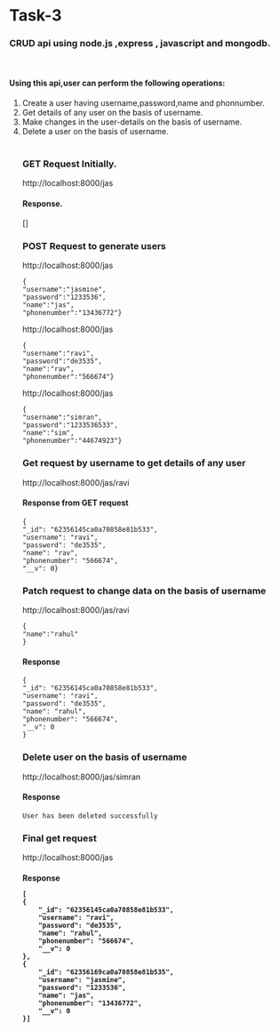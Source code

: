 # Task-3<br/>
<h3>CRUD api using node.js ,express , javascript and mongodb.</h3><br />
<h4>Using this api,user can perform the following operations:</h4>
<ol>
<li>Create a user having username,password,name and phonnumber.</li>
<li>Get details of any user on the basis of username.</li>
<li>Make changes in the user-details on the basis of username.</li>
  <li>Delete a user on the basis of username.</li>
  <br>


<h3>GET Request Initially.</h3>
http://localhost:8000/jas

  <h4>Response.</h4>
  <div>[]       </div>

  <h3>POST Request to generate users</h3>
  <p>
  <div>http://localhost:8000/jas</div>
  <div>
    
    {
    "username":"jasmine",
    "password":"1233536",
    "name":"jas",
    "phonenumber":"13436772"}
  </div>
  <div>http://localhost:8000/jas</div>
  <div>
    
    {
    "username":"ravi",
    "password":"de3535",
    "name":"rav",
    "phonenumber":"566674"}
  </div>
  <div>http://localhost:8000/jas</div>
  <div>
    
    {
    "username":"simran",
    "password":"1233536533",
    "name":"sim",
    "phonenumber":"44674923"}
  </div>
  <h3>Get request by username to get details of any user</h3>
  <div>http://localhost:8000/jas/ravi</div>
  <h4>Response from GET request</h4>
  <div>
    
    {
    "_id": "62356145ca0a70858e81b533",
    "username": "ravi",
    "password": "de3535",
    "name": "rav",
    "phonenumber": "566674",
    "__v": 0}
  </div>
  <h3>Patch request to change data on the basis of username</h3>
  <div>http://localhost:8000/jas/ravi</div>
  <div>
    
    {
    "name":"rahul"
    }
  </div>
  <h4>Response</h4>
  <div>
    
    {
    "_id": "62356145ca0a70858e81b533",
    "username": "ravi",
    "password": "de3535",
    "name": "rahul",
    "phonenumber": "566674",
    "__v": 0
    }
  </div>
  <h3>Delete user on the basis of username</h3>
  <div>http://localhost:8000/jas/simran</div>
  <h4>Response</h4>
  <div>
    
    User has been deleted successfully
  </div>
  <h3>Final get request</h3>
  <div>http://localhost:8000/jas</div>
  <h4>Response</div>
  <div>
    
    [
    {
        "_id": "62356145ca0a70858e81b533",
        "username": "ravi",
        "password": "de3535",
        "name": "rahul",
        "phonenumber": "566674",
        "__v": 0
    },
    {
        "_id": "62356169ca0a70858e81b535",
        "username": "jasmine",
        "password": "1233536",
        "name": "jas",
        "phonenumber": "13436772",
        "__v": 0
    }]
  </div>
  
  
    

